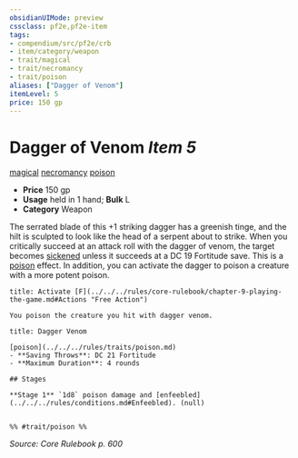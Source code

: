 ```yaml
---
obsidianUIMode: preview
cssclass: pf2e,pf2e-item
tags:
- compendium/src/pf2e/crb
- item/category/weapon
- trait/magical
- trait/necromancy
- trait/poison
aliases: ["Dagger of Venom"]
itemLevel: 5
price: 150 gp
---
```

# Dagger of Venom *Item 5*  
[magical](../../../rules/traits/magical.md)  [necromancy](../../../rules/traits/necromancy.md)  [poison](../../../rules/traits/poison.md)  

- **Price** 150 gp
- **Usage** held in 1 hand; **Bulk** L
- **Category** Weapon

The serrated blade of this +1 striking dagger has a greenish tinge, and the hilt is sculpted to look like the head of a serpent about to strike. When you critically succeed at an attack roll with the dagger of venom, the target becomes [sickened](../../../rules/conditions.md#Sickened) unless it succeeds at a DC 19 Fortitude save. This is a [poison](../../../rules/traits/poison.md) effect. In addition, you can activate the dagger to poison a creature with a more potent poison.

```ad-embed-ability
title: Activate [F](../../../rules/core-rulebook/chapter-9-playing-the-game.md#Actions "Free Action")

You poison the creature you hit with dagger venom.
```

```ad-inline-affliction
title: Dagger Venom

[poison](../../../rules/traits/poison.md)  
- **Saving Throws**: DC 21 Fortitude
- **Maximum Duration**: 4 rounds

## Stages

**Stage 1** `1d8` poison damage and [enfeebled](../../../rules/conditions.md#Enfeebled). (null)


%% #trait/poison %%
```

*Source: Core Rulebook p. 600*
